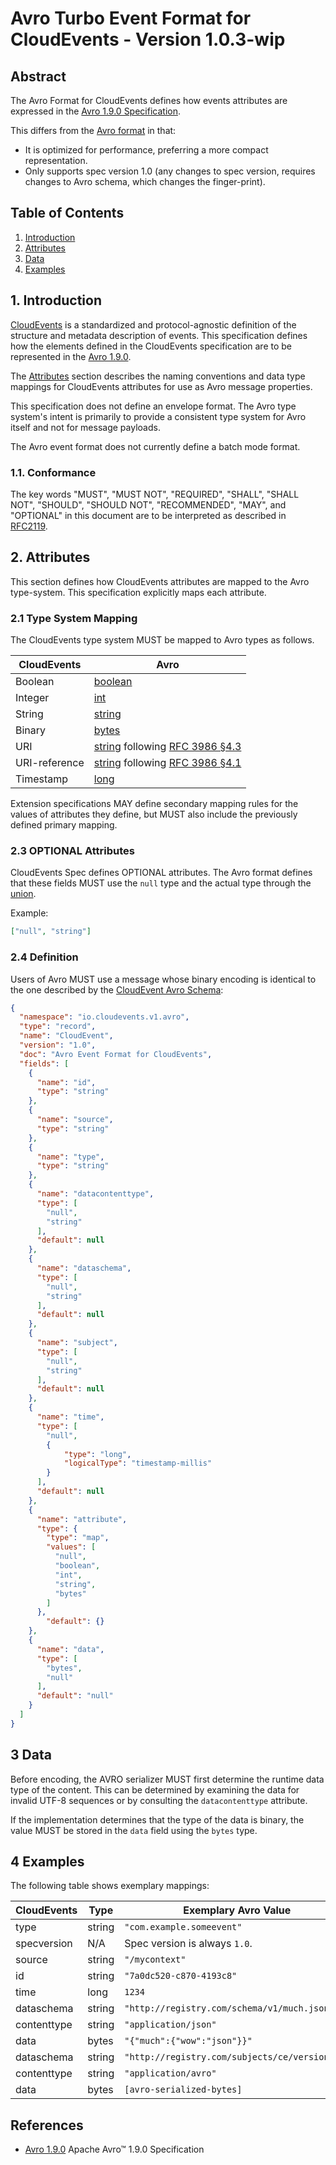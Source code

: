 # Avro Turbo Event Format for CloudEvents - Version 1.0.3-wip

## Abstract

The Avro Format for CloudEvents defines how events attributes are expressed in
the [Avro 1.9.0 Specification][avro-spec].

This differs from the [Avro format](avro-formad.md) in that:

- It is optimized for performance, preferring a more compact representation.
- Only supports spec version 1.0 (any changes to spec version, requires changes to Avro schema, which changes the finger-print).

## Table of Contents

1. [Introduction](#1-introduction)
2. [Attributes](#2-attributes)
3. [Data](#3-data)
4. [Examples](#4-examples)

## 1. Introduction

[CloudEvents][ce] is a standardized and protocol-agnostic definition of the
structure and metadata description of events. This specification defines how the
elements defined in the CloudEvents specification are to be represented in the
[Avro 1.9.0][avro-primitives].

The [Attributes](#2-attributes) section describes the naming conventions and
data type mappings for CloudEvents attributes for use as Avro message
properties.

This specification does not define an envelope format. The Avro type system's
intent is primarily to provide a consistent type system for Avro itself and not
for message payloads.

The Avro event format does not currently define a batch mode format.

### 1.1. Conformance

The key words "MUST", "MUST NOT", "REQUIRED", "SHALL", "SHALL NOT", "SHOULD",
"SHOULD NOT", "RECOMMENDED", "MAY", and "OPTIONAL" in this document are to be
interpreted as described in [RFC2119][rfc2119].

## 2. Attributes

This section defines how CloudEvents attributes are mapped to the Avro
type-system. This specification explicitly maps each attribute.

### 2.1 Type System Mapping

The CloudEvents type system MUST be mapped to Avro types as follows.

| CloudEvents   | Avro                                                                   |
| ------------- | ---------------------------------------------------------------------- |
| Boolean       | [boolean][avro-primitives]                                             |
| Integer       | [int][avro-primitives]                                                 |
| String        | [string][avro-primitives]                                              |
| Binary        | [bytes][avro-primitives]                                               |
| URI           | [string][avro-primitives] following [RFC 3986 §4.3][rfc3986-section43] |
| URI-reference | [string][avro-primitives] following [RFC 3986 §4.1][rfc3986-section41] |
| Timestamp     | [long][avro-primitives]                                                |

Extension specifications MAY define secondary mapping rules for the values of
attributes they define, but MUST also include the previously defined primary
mapping.

### 2.3 OPTIONAL Attributes

CloudEvents Spec defines OPTIONAL attributes. The Avro format defines that these
fields MUST use the `null` type and the actual type through the
[union][avro-unions].

Example:

```json
["null", "string"]
```

### 2.4 Definition

Users of Avro MUST use a message whose binary encoding is identical to the one
described by the [CloudEvent Avro Schema](cloudevents.avsc):

```json
{
  "namespace": "io.cloudevents.v1.avro",
  "type": "record",
  "name": "CloudEvent",
  "version": "1.0",
  "doc": "Avro Event Format for CloudEvents",
  "fields": [
    {
      "name": "id",
      "type": "string"
    },
    {
      "name": "source",
      "type": "string"
    },
    {
      "name": "type",
      "type": "string"
    },
    {
      "name": "datacontenttype",
      "type": [
        "null",
        "string"
      ],
      "default": null
    },
    {
      "name": "dataschema",
      "type": [
        "null",
        "string"
      ],
      "default": null
    },
    {
      "name": "subject",
      "type": [
        "null",
        "string"
      ],
      "default": null
    },
    {
      "name": "time",
      "type": [
        "null",
        {
            "type": "long",
            "logicalType": "timestamp-millis"
        }
      ],
      "default": null
    },
    {
      "name": "attribute",
      "type": {
        "type": "map",
        "values": [
          "null",
          "boolean",
          "int",
          "string",
          "bytes"
        ]
      },
        "default": {}
    },
    {
      "name": "data",
      "type": [
        "bytes",
        "null"
      ],
      "default": "null"
    }
  ]
}
```

## 3 Data

Before encoding, the AVRO serializer MUST first determine the runtime data type
of the content. This can be determined by examining the data for invalid UTF-8
sequences or by consulting the `datacontenttype` attribute.

If the implementation determines that the type of the data is binary, the value
MUST be stored in the `data` field using the `bytes` type.

## 4 Examples

The following table shows exemplary mappings:

| CloudEvents | Type   | Exemplary Avro Value                           |
| ----------- | ------ | ---------------------------------------------- |
| type        | string | `"com.example.someevent"`                      |
| specversion | N/A    | Spec version is always `1.0`.                  |
| source      | string | `"/mycontext"`                                 |
| id          | string | `"7a0dc520-c870-4193c8"`                       |
| time        | long   | `1234`                                         |
| dataschema  | string | `"http://registry.com/schema/v1/much.json"`    |
| contenttype | string | `"application/json"`                           |
| data        | bytes  | `"{"much":{"wow":"json"}}"`                    |
| dataschema  | string | `"http://registry.com/subjects/ce/versions/1"` |
| contenttype | string | `"application/avro"`                           |
| data        | bytes  | `[avro-serialized-bytes]`                      |

## References

- [Avro 1.9.0][avro-spec] Apache Avro™ 1.9.0 Specification

[avro-spec]: http://avro.apache.org/docs/1.9.0/spec.html
[avro-primitives]: http://avro.apache.org/docs/1.9.0/spec.html#schema_primitive
[avro-logical-types]: http://avro.apache.org/docs/1.9.0/spec.html#Logical+Types
[avro-unions]: http://avro.apache.org/docs/1.9.0/spec.html#Unions
[ce]: ../spec.md
[rfc2119]: https://tools.ietf.org/html/rfc2119
[rfc3986-section41]: https://tools.ietf.org/html/rfc3986#section-4.1
[rfc3986-section43]: https://tools.ietf.org/html/rfc3986#section-4.3
[rfc3339]: https://tools.ietf.org/html/rfc3339
